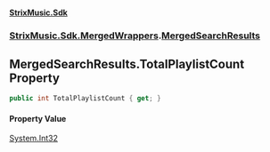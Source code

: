 #### [StrixMusic.Sdk](./index.md 'index')
### [StrixMusic.Sdk.MergedWrappers](./StrixMusic-Sdk-MergedWrappers.md 'StrixMusic.Sdk.MergedWrappers').[MergedSearchResults](./StrixMusic-Sdk-MergedWrappers-MergedSearchResults.md 'StrixMusic.Sdk.MergedWrappers.MergedSearchResults')
## MergedSearchResults.TotalPlaylistCount Property
```csharp
public int TotalPlaylistCount { get; }
```
#### Property Value
[System.Int32](https://docs.microsoft.com/en-us/dotnet/api/System.Int32 'System.Int32')  
